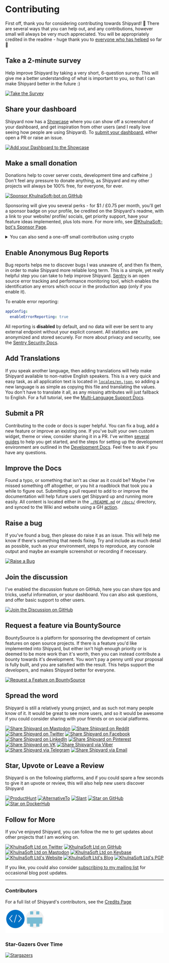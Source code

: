 # Contributing

First off, thank you for considering contributing towards Shipyard! 🙌
There are several ways that you can help out, and any contributions, however small will always be very much appreciated.
You will be appropriately credited in the readme - huge thank you to [everyone who has helped](/docs/credits.md) so far 💞

## Take a 2-minute survey

Help improve Shipyard by taking a very short, 6-question survey. This will give me a better understanding of what is important to you, so that I can make Shipyard better in the future :)

[![Take the Survey](https://img.shields.io/badge/Take_the-Survey-%231a86fd?style=for-the-badge&logo=buddy)](https://survey.typeform.com/to/gl0L68ou)

## Share your dashboard

Shipyard now has a [Showcase](https://github.com/khulnaSoft/shipyard/blob/master/docs/showcase.md#shipyard-showcase-) where you can show off a screenshot of your dashboard, and get inspiration from other users (and I really love seeing how people are using Shipyard). To [submit your dashboard](https://github.com/khulnaSoft/shipyard/blob/master/docs/showcase.md#submitting-your-dashboard), either open a PR or raise an issue.

[![Add your Dashboard to the Showcase](https://img.shields.io/badge/Add_your_Dashboard-Showcase-%238616ee?style=for-the-badge&logo=feathub&logoColor=8616ee)](https://github.com/khulnaSoft/shipyard/issues/new?assignees=&labels=%F0%9F%92%AF+Showcase&template=showcase-addition.yml&title=%5BSHOWCASE%5D+%3Ctitle%3E)

## Make a small donation

Donations help to cover server costs, development time and caffeine ;)
Don't feel any pressure to donate anything, as Shipyard and my other projects will always be 100% free, for everyone, for ever.

[![Sponsor KhulnaSoft-bot on GitHub](https://img.shields.io/badge/Sponsor_on_GitHub-KhulnaSoft-bot-%23ff4dda?style=for-the-badge&logo=githubsponsors&logoColor=ff4dda)](https://github.com/sponsors/KhulnaSoft-bot)

Sponsoring will give you several perks - for $1 / £0.75 per month, you'll get a sponsor badge on your profile, be credited on the Shipyard's readme, with a link to your website/ profile/ socials, get priority support,  have your feature ideas implemented, plus lots more. For more info, see [@KhulnaSoft-bot's Sponsor Page](https://github.com/sponsors/KhulnaSoft-bot).

<details>
	<summary>You can also send a one-off small contribution using crypto</summary>
	<p>

[![Donate with BTC](https://en.cryptobadges.io/badge/big/3853bSxupMjvxEYfwGDGAaLZhTKxB2vEVC)](https://en.cryptobadges.io/donate/3853bSxupMjvxEYfwGDGAaLZhTKxB2vEVC)[![Donate with Ethereum](https://en.cryptobadges.io/badge/big/0x0fc98cBf8bea932B4470C46C0FbE1ed1f6765017)](https://en.cryptobadges.io/donate/0x0fc98cBf8bea932B4470C46C0FbE1ed1f6765017)

- **BTC**: `3853bSxupMjvxEYfwGDGAaLZhTKxB2vEVC`
- **ETH**: `0x0fc98cBf8bea932B4470C46C0FbE1ed1f6765017` / `khulansoft.eth`
- **XMR**: `471KZdxb6N63aABR4WYwMRjTVkc1p1x7wGsUTEF7AMYzL8L94A5pCuYWkosgJQ5Ze8Y2PscVCGZFJa3hDPg6MaDq47GUm8r`
- **LTC**: `MAuck6Ea1qaNihwKfXutkR1R6BorMth86H`
- **ZEC**: `t1bw1SefijsXRDQVxC9w64XsRK8hBhtQohQ`

  </p>

</details>

## Enable Anonymous Bug Reports

Bug reports helps me to discover bugs I was unaware of, and then fix them, in order to make Shipyard more reliable long term. This is a simple, yet really helpful step you can take to help improve Shipyard. [Sentry](https://github.com/getsentry/sentry) is an open source error tracking and performance monitoring tool, which enables the identification any errors which occur in the production app (only if you enable it).

To enable error reporting:

```yaml
appConfig:
  enableErrorReporting: true
```

All reporting is **disabled** by default, and no data will ever be sent to any external endpoint without your explicit consent. All statistics are anonymized and stored securely. For more about privacy and security, see the [Sentry Security Docs](https://sentry.io/security/).

## Add Translations

If you speak another language, then adding translations will help make Shipyard available to non-native English speakers. This is a very quick and easy task, as all application text is located in [`locales/en.json`](https://github.com/khulnaSoft/shipyard/blob/master/src/assets/locales/en.json), so adding a new language is as simple as copying this file and translating the values. You don't have to translate it all, as any missing attributes will just fallback to English. For a full tutorial, see the [Multi-Language Support Docs](https://github.com/khulnaSoft/shipyard/blob/master/docs/multi-language-support.md).

## Submit a PR

Contributing to the code or docs is super helpful. You can fix a bug, add a new feature or improve an existing one. If you've built your own custom widget, theme or view, consider sharing it in a PR. I've written [several guides](/docs/development-guides.md) to help you get started, and the steps for setting up the development environment are outlined in the [Development Docs](/docs/developing.md). Feel free to ask if you have any questions.

## Improve the Docs

Found a typo, or something that isn't as clear as it could be? Maybe I've missed something off altogether, or you hit a roadblock that took you a while to figure out. Submitting a pull request to add to or improve the documentation will help future users get Shipyard up and running more easily.
All content is located either in the [`./README.md`](/README.md) or [`/docs/`](/docs) directory, and synced to the Wiki and website using a GH [action](/actions/workflows/wiki-sync.yml).

## Raise a bug

If you've found a bug, then please do raise it as an issue. This will help me know if there's something that needs fixing. Try and include as much detail as possible, such as your environment, steps to reproduce, any console output and maybe an example screenshot or recording if necessary.

[![Raise a Bug](https://img.shields.io/badge/Raise_a-Bug-%23dc2d76?style=for-the-badge&logo=dependabot)](https://github.com/khulnaSoft/shipyard/issues/new?assignees=khulnasoft&labels=%F0%9F%90%9B+Bug&template=bug.yml&title=%5BBUG%5D+%3Ctitle%3E)

## Join the discussion

I've enabled the discussion feature on GitHub, here you can share tips and tricks, useful information, or your dashboard. You can also ask questions, and offer basic support to other users.

[![Join the Discussion on GitHub](https://img.shields.io/badge/Join_the-Discussion-%23ffd000?style=for-the-badge&logo=livechat)](https://github.com/khulnaSoft/shipyard/discussions)

## Request a feature via BountySource

BountySource is a platform for sponsoring the development of certain features on open source projects. If there is a feature you'd like implemented into Shipyard, but either isn't high enough priority or is deemed to be more work than it's worth, then you can instead contribute a bounty towards it's development. You won't pay a penny until your proposal is fully built, and you are satisfied with the result. This helps support the developers, and makes Shipyard better for everyone.

[![Request a Feature on BountySource](https://img.shields.io/badge/BountySource-Shipyard-%23F67909?style=for-the-badge&logo=openbugbounty)](https://www.bountysource.com/teams/shipyard)

## Spread the word

Shipyard is still a relatively young project, and as such not many people know of it. It would be great to see more users, and so it would be awesome if you could consider sharing with your friends or on social platforms.

[![Share Shipyard on Mastodon](https://img.shields.io/badge/Share-Mastodon-%232b90d9?style=flat-square&logo=mastodon)](https://mastodon.social/?text=Check%20out%20Shipyard%2C%20the%20privacy-friendly%2C%20self-hosted%20startpage%20for%20organizing%20your%20life%3A%20https%3A%2F%2Fgithub.com%2FKhulnaSoft-bot%2Fshipyard%20-%20By%20%40khulnasoft%40mastodon.social)
[![Share Shipyard on Reddit](https://img.shields.io/badge/Share-Reddit-%23FF5700?style=flat-square&logo=reddit)](http://www.reddit.com/submit?url=https://github.com/khulnaSoft/shipyard&title=Shipyard%20-%20The%20self-hosted%20dashboard%20for%20your%20homelab%20%F0%9F%9A%80)
[![Share Shipyard on Twitter](https://img.shields.io/badge/Share-Twitter-%231DA1F2?style=flat-square&logo=twitter)](https://twitter.com/intent/tweet?url=https://github.com/khulnasoft/shipyard&text=Check%20out%20Shipyard%20by%20@Lissy_Sykes,%20the%20self-hosted%20dashboard%20for%20your%20homelab%20%F0%9F%9A%80)
[![Share Shipyard on Facebook](https://img.shields.io/badge/Share-Facebook-%234267B2?style=flat-square&logo=facebook)](https://www.facebook.com/sharer/sharer.php?u=https://github.com/khulnasoft/shipyard)
[![Share Shipyard on LinkedIn](https://img.shields.io/badge/Share-LinkedIn-%230077b5?style=flat-square&logo=linkedin)](https://www.linkedin.com/shareArticle?mini=true&url=https://github.com/khulnasoft/shipyard)
[![Share Shipyard on Pinterest](https://img.shields.io/badge/Share-Pinterest-%23E60023?style=flat-square&logo=pinterest)](https://pinterest.com/pin/create/button/?url=https://github.com/khulnasoft/shipyard&media=https://raw.githubusercontent.com/khulnaSoft/shipyard/master/docs/showcase/1-home-lab-material.png&description=Check%20out%20Shipyard,%20the%20self-hosted%20dashboard%20for%20your%20homelab%20%F0%9F%9A%80)
[![Share Shipyard on VK](https://img.shields.io/badge/Share-VK-%234C75A3?style=flat-square&logo=vk)](https://vk.com/share.php?url=https%3A%2F%2Fgithub.com%2Fkhulnasoft%2Fshipyard%2F&title=Check%20out%20Shipyard%20-%20The%20Self-Hosted%20Dashboard%20for%20your%20Homelab%20%F0%9F%9A%80)
[![Share Shipyard via Viber](https://img.shields.io/badge/Share-Viber-%238176d6?style=flat-square&logo=viber)](viber://forward?text=https%3A%2F%2Fgithub.com%2Fkhulnasoft%2Fshipyard%0ACheck%20out%20Shipyard%2C%20the%20self-hosted%20dashboard%20for%20your%20homelab%20%F0%9F%9A%80)
[![Share Shipyard via Telegram](https://img.shields.io/badge/Share-Telegram-%230088cc?style=flat-square&logo=telegram)](https://t.me/share/url?url=https%3A%2F%2Fgithub.com%2Fkhulnasoft%2Fshipyard&text=Check%20out%20Shipyard%2C%20the%20self-hosted%20dashboard%20for%20your%20homelab%20%F0%9F%9A%80)
[![Share Shipyard via Email](https://img.shields.io/badge/Share-Email-%238A90C7?style=flat-square&logo=protonmail)](mailto:info@example.com?&subject=Check%20out%20Shipyard%20-%20The%20self-hosted%20dashboard%20for%20your%20homelab%20%F0%9F%9A%80&cc=&bcc=&body=https://github.com/khulnasoft/shipyard)

## Star, Upvote or Leave a Review

Shipyard is on the following platforms, and if you could spare a few seconds to give it an upvote or review, this will also help new users discover Shipyard

[![ProductHunt](https://img.shields.io/badge/Review-ProductHunt-%23b74424?style=flat-square&logo=producthunt)](https://www.producthunt.com/posts/shipyard)
[![AlternativeTo](https://img.shields.io/badge/Review-AlternativeTo-%235581a6?style=flat-square&logo=abletonlive)](https://alternativeto.net/software/shipyard/about/)
[![Slant](https://img.shields.io/badge/Review-Slant-%2346a1df?style=flat-square&logo=capacitor)](https://www.slant.co/improve/topics/27783/viewpoints/1/~self-hosted-homelab-startpage~shipyard)
[![Star on GitHub](https://img.shields.io/github/stars/KhulnaSoft-bot/Shipyard?color=ba96d6&label=Star%20-%20GitHub&logo=github&style=flat-square)](https://github.com/khulnaSoft/shipyard/stargazers)
[![Star on DockerHub](https://img.shields.io/docker/stars/khulnasoft/shipyard?color=4cb6e0&label=Star%20-%20Docker&logo=docker&style=flat-square)](https://hub.docker.com/r/khulnasoft/shipyard)

## Follow for More

If you've enjoyed Shipyard, you can follow the me to get updates about other projects that I am working on.

[![KhulnaSoft Ltd on Twitter](https://img.shields.io/twitter/follow/Lissy_Sykes?style=social&logo=twitter)](https://twitter.com/Lissy_Sykes)
[![KhulnaSoft Ltd on GitHub](https://img.shields.io/github/followers/khulnasoft?label=KhulnaSoft-bot&style=social)](https://github.com/KhulnaSoft-bot)
[![KhulnaSoft Ltd on Mastodon](https://img.shields.io/mastodon/follow/1032965?domain=https%3A%2F%2Fmastodon.social)](https://mastodon.social/web/accounts/1032965)
[![KhulnaSoft Ltd on Keybase](https://img.shields.io/badge/khulansoft--lightgrey?style=social&logo=Keybase)](https://keybase.io/khulansoft)
[![KhulnaSoft Ltd's Website](https://img.shields.io/badge/khulnasoft.com--lightgrey?style=social&logo=Tencent%20QQ)](https://khulnasoft.com)
[![KhulnaSoft Ltd's Blog](https://img.shields.io/badge/Blog--lightgrey?style=social&logo=micro.blog)](https://notes.khulnasoft.com/)
[![KhulnaSoft Ltd's PGP](https://img.shields.io/badge/PGP--lightgrey?style=social&logo=Let%E2%80%99s%20Encrypt)](https://keybase.io/khulansoft/pgp_keys.asc)

If you like, you could also consider [subscribing to my mailing list](https://notes.khulnasoft.com/subscribe) for occasional blog post updates.

---

### Contributors

For a full list of Shipyard's contributors, see the [Credits Page](/docs/credits.md)

[![Auto-generated contributors](https://raw.githubusercontent.com/khulnaSoft/shipyard/master/docs/assets/CONTRIBUTORS.svg)](https://github.com/khulnaSoft/shipyard/blob/master/docs/credits.md)

### Star-Gazers Over Time

[![Stargazers](https://starchart.cc/khulnaSoft/shipyard.svg)](https://seladb.github.io/StarTrack-js/#/preload?r=KhulnaSoft-bot,shipyard)
